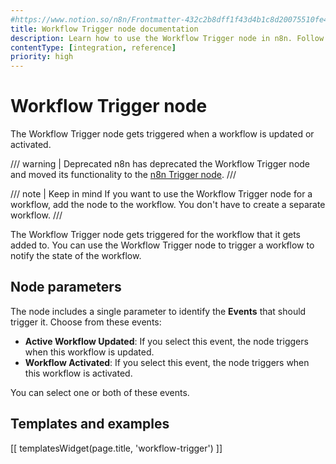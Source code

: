 ```yaml
---
#https://www.notion.so/n8n/Frontmatter-432c2b8dff1f43d4b1c8d20075510fe4
title: Workflow Trigger node documentation
description: Learn how to use the Workflow Trigger node in n8n. Follow technical documentation to integrate Workflow Trigger node into your workflows.
contentType: [integration, reference]
priority: high
---
```


# Workflow Trigger node

The Workflow Trigger node gets triggered when a workflow is updated or activated.

/// warning | Deprecated
n8n has deprecated the Workflow Trigger node and moved its functionality to the [n8n Trigger node](/integrations/builtin/core-nodes/n8n-nodes-base.n8ntrigger/).
///

/// note | Keep in mind
If you want to use the Workflow Trigger node for a workflow, add the node to the workflow. You don't have to create a separate workflow.
///

The Workflow Trigger node gets triggered for the workflow that it gets added to. You can use the Workflow Trigger node to trigger a workflow to notify the state of the workflow.

## Node parameters

The node includes a single parameter to identify the **Events** that should trigger it. Choose from these events:

- **Active Workflow Updated**: If you select this event, the node triggers when this workflow is updated.
- **Workflow Activated**: If you select this event, the node triggers when this workflow is activated.

You can select one or both of these events.

## Templates and examples

<!-- see https://www.notion.so/n8n/Pull-in-templates-for-the-integrations-pages-37c716837b804d30a33b47475f6e3780 -->
[[ templatesWidget(page.title, 'workflow-trigger') ]]
